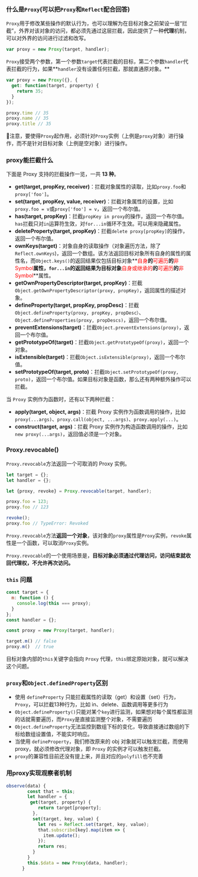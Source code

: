 ### 什么是`Proxy`(可以把`Proxy`和`Reflect`配合回答)

`Proxy`用于修改某些操作的默认行为，也可以理解为在目标对象之前架设一层“拦截”，外界对该对象的访问，都必须先通过这层拦截，因此提供了一种**代理**机制，可以对外界的访问进行过滤和改写。

```javascript
var proxy = new Proxy(target, handler);
```

`Proxy`接受两个参数，第一个参数`target`代表拦截的目标，第二个参数`handler`代表拦截的行为，如果**`handler`没有设置任何拦截，那就直通原对象。**

```javascript
var proxy = new Proxy({}, {
  get: function(target, property) {
    return 35;
  }
});

proxy.time // 35
proxy.name // 35
proxy.title // 35
```

🌟注意，要使得`Proxy`起作用，必须针对`Proxy`实例（上例是`proxy`对象）进行操作，而不是针对目标对象（上例是空对象）进行操作。

### proxy能拦截什么

下面是 Proxy 支持的拦截操作一览，一共 **13 种**。

- **get(target, propKey, receiver)**：拦截对象属性的读取，比如`proxy.foo`和`proxy['foo']`。
- **set(target, propKey, value, receiver)**：拦截对象属性的设置，比如`proxy.foo = v`或`proxy['foo'] = v`，返回一个布尔值。
- **has(target, propKey)**：拦截`propKey in proxy`的操作，返回一个布尔值。`has`拦截只对`in`运算符生效，对`for...in`循环不生效。可以用来隐藏属性。
- **deleteProperty(target, propKey)**：拦截`delete proxy[propKey]`的操作，返回一个布尔值。
- **ownKeys(target)**：对象自身的读取操作（对象遍历方法，除了`Reflect.ownKeys`)，返回一个数组。该方法返回目标对象所有自身的属性的属性名，而`Object.keys()`的返回结果仅包括目标对象**<font color='red'>自身</font>**的**<font color='red'>可遍历</font>**的**<font color='red'>非Symbol</font>**属性，`for...in`的返回结果为目标对象**<font color='red'>自身或继承的</font>**的**<font color='red'>可遍历</font>**的**<font color='red'>非Symbol</font>**属性。
- **getOwnPropertyDescriptor(target, propKey)**：拦截`Object.getOwnPropertyDescriptor(proxy, propKey)`，返回属性的描述对象。
- **defineProperty(target, propKey, propDesc)**：拦截`Object.defineProperty(proxy, propKey, propDesc）`、`Object.defineProperties(proxy, propDescs)`，返回一个布尔值。
- **preventExtensions(target)**：拦截`Object.preventExtensions(proxy)`，返回一个布尔值。
- **getPrototypeOf(target)**：拦截`Object.getPrototypeOf(proxy)`，返回一个对象。
- **isExtensible(target)**：拦截`Object.isExtensible(proxy)`，返回一个布尔值。
- **setPrototypeOf(target, proto)**：拦截`Object.setPrototypeOf(proxy, proto)`，返回一个布尔值。如果目标对象是函数，那么还有两种额外操作可以拦截。

当 `Proxy` 实例作为函数时，还有以下两种拦截：

- **apply(target, object, args)**：拦截 Proxy 实例作为函数调用的操作，比如`proxy(...args)`、`proxy.call(object, ...args)`、`proxy.apply(...)`。
- **construct(target, args)**：拦截 Proxy 实例作为构造函数调用的操作，比如`new proxy(...args)`，返回值必须是一个对象。

### Proxy.revocable()

`Proxy.revocable`方法返回一个可取消的 Proxy 实例。

```javascript
let target = {};
let handler = {};

let {proxy, revoke} = Proxy.revocable(target, handler);

proxy.foo = 123;
proxy.foo // 123

revoke();
proxy.foo // TypeError: Revoked
```

`Proxy.revocable`方法**返回一个对象**，该对象的`proxy`属性是`Proxy`实例，`revoke`属性是一个函数，可以取消`Proxy`实例。

`Proxy.revocable`的一个使用场景是，**目标对象必须通过代理访问，访问结束就收回代理权，不允许再次访问。**

### `this` 问题 

```javascript
const target = {
  m: function () {
    console.log(this === proxy);
  }
};
const handler = {};

const proxy = new Proxy(target, handler);

target.m() // false
proxy.m()  // true
```

目标对象内部的`this`关键字会指向 `Proxy` 代理，`this`绑定原始对象，就可以解决这个问题。

### `proxy`和`Object.definedProperty`区别

- 使用 `defineProperty` 只能拦截属性的读取（get）和设置（set）行为， `Proxy`，可以拦截13种行为，比如 in、delete、函数调用等更多行为
- `Object.defineProperty()`只能对某个`key`进行监测，如果想对每个属性都监测的话就需要遍历，而`Proxy`是直接监测整个对象，不需要遍历
- `Object.defineProperty`无法监控到数组下标的变化，导致直接通过数组的下标给数组设置值，不能实时响应。
- 当使用 `defineProperty`，我们修改原来的 obj 对象就可以触发拦截，而使用 proxy，就必须修改代理对象，即 `Proxy` 的实例才可以触发拦截。
- `proxy`的兼容性目前还没有提上来，并且对应的`polyfill`也不完善

### 用proxy实现观察者机制

```javascript
observe(data) {
        const that = this;
        let handler = {
         get(target, property) {
            return target[property];
          },
          set(target, key, value) {
            let res = Reflect.set(target, key, value);
            that.subscribe[key].map(item => {
              item.update();
            });
            return res;
          }
        }
        this.$data = new Proxy(data, handler);
      }
```
